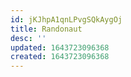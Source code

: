 ```yaml
---
id: jKJhpA1qnLPvgSQkAygOj
title: Randonaut
desc: ''
updated: 1643723096368
created: 1643723096368
---
```


